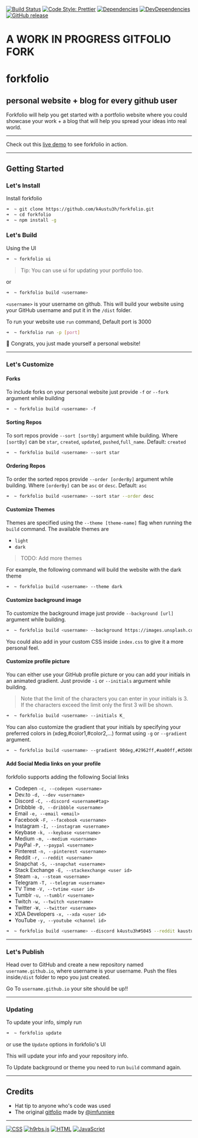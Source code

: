 [![Build Status](https://img.shields.io/travis/com/k4ustu3h/forkfolio?style=for-the-badge)](https://travis-ci.com/github/k4ustu3h/forkfolio)
[![Code Style: Prettier](https://img.shields.io/badge/code_style-prettier-ff69b4.svg?logo=prettier&style=for-the-badge)](https://github.com/prettier/prettier)
[![Dependencies](https://img.shields.io/david/k4ustu3h/forkfolio?style=for-the-badge)](https://david-dm.org/k4ustu3h/forkfolio)
[![DevDependencies](https://img.shields.io/david/dev/k4ustu3h/forkfolio?style=for-the-badge)](https://david-dm.org/k4ustu3h/forkfolio?type=dev)
[![GitHub release](https://img.shields.io/github/release/imfunniee/gitfolio.svg?style=for-the-badge)](https://github.com/imfunniee/gitfolio/releases/latest)

# A WORK IN PROGRESS GITFOLIO FORK

# forkfolio

## personal website + blog for every github user

Forkfolio will help you get started with a portfolio website where you could showcase your work + a blog that will help you spread your ideas into real world.

---

Check out this [live demo](https://k4ustu3h.cf) to see forkfolio in action.

---

## Getting Started

### Let's Install

Install forkfolio

```sh
➜  ~ git clone https://github.com/k4ustu3h/forkfolio.git
➜  ~ cd forkfolio
➜  ~ npm install -g
```

### Let's Build

Using the UI

```sh
➜  ~ forkfolio ui
```

> Tip: You can use ui for updating your portfolio too.

or

```sh
➜  ~ forkfolio build <username>
```

`<username>` is your username on github. This will build your website using your GitHub username and put it in the `/dist` folder.

To run your website use `run` command, Default port is 3000

```sh
➜  ~ forkfolio run -p [port]
```

🎉 Congrats, you just made yourself a personal website!

---

### Let's Customize

#### Forks

To include forks on your personal website just provide `-f` or `--fork` argument while building

```sh
➜  ~ forkfolio build <username> -f
```

#### Sorting Repos

To sort repos provide `--sort [sortBy]` argument while building. Where `[sortBy]` can be `star`, `created`, `updated`, `pushed`,`full_name`. Default: `created`

```sh
➜  ~ forkfolio build <username> --sort star
```

#### Ordering Repos

To order the sorted repos provide `--order [orderBy]` argument while building. Where `[orderBy]` can be `asc` or `desc`. Default: `asc`

```sh
➜  ~ forkfolio build <username> --sort star --order desc
```

#### Customize Themes

Themes are specified using the `--theme [theme-name]` flag when running the `build` command. The available themes are

-   `light`
-   `dark`

> TODO: Add more themes

For example, the following command will build the website with the dark theme

```sh
➜  ~ forkfolio build <username> --theme dark
```

#### Customize background image

To customize the background image just provide `--background [url]` argument while building.

```sh
➜  ~ forkfolio build <username> --background https://images.unsplash.com/photo-1557277770-baf0ca74f908?w=1634
```

You could also add in your custom CSS inside `index.css` to give it a more personal feel.

#### Customize profile picture

You can either use your GitHub profile picture or you can add your initials in an animated gradient. Just provide `-i` or `--initials` argument while building.

> Note that the limit of the characters you can enter in your initials is 3. If the characters exceed the limit only the first 3 will be shown.

```sh
➜  ~ forkfolio build <username> --initials K_
```

You can also customize the gradient that your initials by specifying your preferred colors in (xdeg,#color1,#color2,...) format using `-g` or `--gradient` argument.

```sh
➜  ~ forkfolio build <username> --gradient 90deg,#2962ff,#aa00ff,#d50000
```

#### Add Social Media links on your profile

forkfolio supports adding the following Social links

-   Codepen `-c, --codepen <username>`
-   Dev.to `-d, --dev <username>`
-   Discord `-C, --discord <username#tag>`
-   Dribbble `-D, --dribbble <username>`
-   Email `-e, --email <email>`
-   Facebook `-F, --facebook <username>`
-   Instagram `-I, --instagram <username>`
-   Keybase `-k, --keybase <username>`
-   Medium `-m, --medium <username>`
-   PayPal `-P, --paypal <username>`
-   Pinterest `-n, --pinterest <username>`
-   Reddit `-r, --reddit <username>`
-   Snapchat `-S, --snapchat <username>`
-   Stack Exchange `-E, --stackexchange <user id>`
-   Steam `-a, --steam <username>`
-   Telegram `-T, --telegram <username>`
-   TV Time `-V, --tvtime <user id>`
-   Tumblr `-u, --tumblr <username>`
-   Twitch `-w, --twitch <username>`
-   Twitter `-W, --twitter <username>`
-   XDA Developers `-x, --xda <user id>`
-   YouTube `-y, --youtube <channel id>`

```sh
➜  ~ forkfolio build <username> --discord k4ustu3h#5045 --reddit kaustubhladiya --twitter k4ustu3h
```

---

### Let's Publish

Head over to GitHub and create a new repository named `username.github.io`, where username is your username. Push the files inside`/dist` folder to repo you just created.

Go To `username.github.io` your site should be up!!

---

### Updating

To update your info, simply run

```sh
➜  ~ forkfolio update
```

or use the `Update` options in forkfolio's UI

This will update your info and your repository info.

To Update background or theme you need to run `build` command again.

---

## Credits

-   Hat tip to anyone who's code was used
-   The original [gitfolio](https://github.com/imfunniee/gitfolio) made by [@imfunniee](https://github.com/imfunniee/)

---

[![CSS](https://img.shields.io/badge/uses-css-1572B6?logo=css3&style=for-the-badge)](https://github.com/topics/css)
[![h9rbs.js](https://img.shields.io/badge/uses-h9rbs.js-473349?style=for-the-badge)](https://html9responsiveboilerstrapjs.com/)
[![HTML](https://img.shields.io/badge/uses-html-E34F26?logo=html5&style=for-the-badge)](https://github.com/topics/html)
[![JavaScript](https://img.shields.io/badge/made_with-javascript-F7DF1E?logo=javascript&style=for-the-badge)](https://github.com/topics/javascript)
